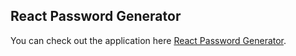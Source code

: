 
## React Password Generator
You can check out the application here [React Password Generator](https://amazing-mahavira-7d2cf2.netlify.app/).




